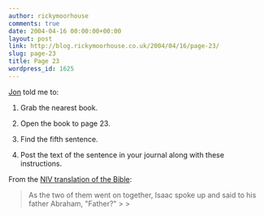 ```yaml
---
author: rickymoorhouse
comments: true
date: 2004-04-16 00:00:00+00:00
layout: post
link: http://blog.rickymoorhouse.co.uk/2004/04/16/page-23/
slug: page-23
title: Page 23
wordpress_id: 1625
---
```


[Jon](http://www.hicksdesign.co.uk/journal/) told me to:




  1. Grab the nearest book.


  2. Open the book to page 23.



  3. Find the fifth sentence.


  4. Post the text of the sentence in your journal along with these instructions.




From the [NIV translation of the Bible](http://bible.gospelcom.net/bible?passage=Gen+22%3A5-8&version=NIV&language=english): 




<blockquote>As the two of them went on together, Isaac spoke up and said to his father Abraham, "Father?"
> 
> </blockquote>
